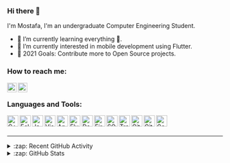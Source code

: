 ### Hi there 👋
I'm Mostafa, I'm an undergraduate Computer Engineering Student.

- 🌱 I’m currently learning everything 🤣.
- 🔭 I’m currently interested in mobile development using Flutter.
- 🥅 2021 Goals: Contribute more to Open Source projects.

### How to reach me:

[<img align="left" alt="MostafaAE | LinkedIn" width="22px" src="https://cdn.jsdelivr.net/npm/simple-icons@v3/icons/linkedin.svg" />][linkedin]
[<img align="left" alt="MostafaAE | Instagram" width="22px" src="https://cdn.jsdelivr.net/npm/simple-icons@v3/icons/facebook.svg" />][facebook]

<br />

### Languages and Tools:

<img align="left" alt="C++" width="26px" src="https://user-images.githubusercontent.com/47731377/116501296-bb98dd00-a8b0-11eb-9663-0c5cb4e712ef.png" />
<img align="left" alt="Eclipse" width="26px" src="https://user-images.githubusercontent.com/47731377/116506732-28ff3a80-a8be-11eb-8f20-6a1be2591ea6.png" />
<img align="left" alt="Java" width="26px" src="https://user-images.githubusercontent.com/47731377/116501299-bc317380-a8b0-11eb-8f1a-9379588b5f56.png" />
<img align="left" alt="Visual Studio Code" width="26px" src="https://user-images.githubusercontent.com/47731377/116501300-bcca0a00-a8b0-11eb-814b-ee4d9b2ed96a.png" />
<img align="left" alt="Android Studio" width="26px" src="https://user-images.githubusercontent.com/47731377/116507191-120d1800-a8bf-11eb-889e-4053868403f3.png" />
<img align="left" alt="Flutter" width="26px" src="https://user-images.githubusercontent.com/47731377/116501303-be93cd80-a8b0-11eb-84fa-62df2fc5ee99.png" />
<img align="left" alt="Dart" width="26px" src="https://user-images.githubusercontent.com/47731377/116501305-be93cd80-a8b0-11eb-91e0-b5e51c357214.png" />
<img align="left" alt="Firebase" width="26px" src="https://user-images.githubusercontent.com/47731377/116501306-be93cd80-a8b0-11eb-9cac-06107cc596d0.png" />
<img align="left" alt="SQL" width="26px" src="https://user-images.githubusercontent.com/47731377/116501307-bf2c6400-a8b0-11eb-8de5-9706ffe9175d.png" />
<img align="left" alt="Trello" width="26px" src="https://user-images.githubusercontent.com/47731377/116507012-c5294180-a8be-11eb-9890-d5fcc089ed33.png" />
<img align="left" alt="GitHub" width="26px" src="https://user-images.githubusercontent.com/47731377/116506791-4b915380-a8be-11eb-939c-4cae75981bfc.png" />
<img align="left" alt="Git" width="26px" src="https://user-images.githubusercontent.com/47731377/116501309-bfc4fa80-a8b0-11eb-9bda-dde2a7c5036d.png" />
<img align="left" alt="Console" width="26px" src="https://user-images.githubusercontent.com/47731377/116507010-c490ab00-a8be-11eb-8baa-a3fca7487535.png" />

<br />
<br />

---

<details>
  <summary>:zap: Recent GitHub Activity</summary>
  
<!--START_SECTION:activity-->
1. 💪 Opened PR [#1](https://github.com/Mohamed-Fathy-Salah/stl-complete/pull/1) in [Mohamed-Fathy-Salah/stl-complete](https://github.com/Mohamed-Fathy-Salah/stl-complete)
2. 🎉 Merged PR [#53](https://github.com/O-Gamal/TEA-Tiny-Encryption-Algorithm/pull/53) in [O-Gamal/TEA-Tiny-Encryption-Algorithm](https://github.com/O-Gamal/TEA-Tiny-Encryption-Algorithm)
3. 💪 Opened PR [#53](https://github.com/O-Gamal/TEA-Tiny-Encryption-Algorithm/pull/53) in [O-Gamal/TEA-Tiny-Encryption-Algorithm](https://github.com/O-Gamal/TEA-Tiny-Encryption-Algorithm)
4. 🎉 Merged PR [#52](https://github.com/O-Gamal/TEA-Tiny-Encryption-Algorithm/pull/52) in [O-Gamal/TEA-Tiny-Encryption-Algorithm](https://github.com/O-Gamal/TEA-Tiny-Encryption-Algorithm)
5. 💪 Opened PR [#52](https://github.com/O-Gamal/TEA-Tiny-Encryption-Algorithm/pull/52) in [O-Gamal/TEA-Tiny-Encryption-Algorithm](https://github.com/O-Gamal/TEA-Tiny-Encryption-Algorithm)
<!--END_SECTION:activity-->

</details>

<details>
  <summary>:zap: GitHub Stats</summary>

  <img align="left" alt="codeSTACKr's GitHub Stats" src="https://github-readme-stats-mostafaae.vercel.app/api?username=MostafaAE&show_icons=true&hide_border=true&theme=tokyonight&hide=stars" />

</details>

[linkedin]: https://www.linkedin.com/in/mostafaae/
[facebook]: https://www.facebook.com/M0stafaAE
